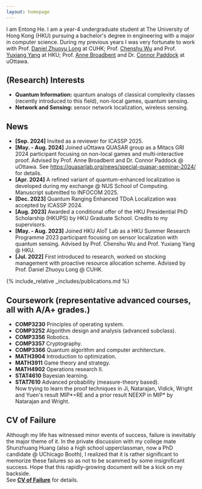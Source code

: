 ```yaml
---
layout: homepage
---
```


I am Entong He. I am a year-4 undergraduate student at The University of Hong Kong (HKU) pursuing a bachelor's degree in engineering with a major in computer science. During my previous years I was very fortunate to work with Prof. [Daniel Zhuoyu Long](https://www1.se.cuhk.edu.hk/~zylong/) at CUHK; Prof. [Chenshu Wu](https://cswu.me/) and Prof. [Yuxiang Yang](https://yangyx09.github.io/) at HKU; Prof. [Anne Broadbent](https://mysite.science.uottawa.ca/abroadbe/) and Dr. [Connor Paddock](https://www.connorpaddock.page/) at uOttawa.

## (Research) Interests

- **Quantum Information:** quantum analogs of classical complexity classes (recently introduced to this field), non-local games, quantum sensing.
- **Network and Sensing:** sensor network localization, wireless sensing.

## News
- **[Sep. 2024]** Invited as a reviewer for ICASSP 2025.
- **[May. - Aug. 2024]** Joined uOttawa QUASAR group as a Mitacs GRI 2024 participant focusing on non-local games and multi-interactive proof. Advised by Prof. Anne Broadbent and Dr. Connor Paddock @ uOttawa. See https://quasarlab.org/news/special-quasar-seminar-2024/ for details.
- **[Apr. 2024]** A refined variant of quantum-enhanced localization is developed during my exchange @ NUS School of Computing. Manuscript submitted to INFOCOM 2025.
- **[Dec. 2023]** Quantum Ranging Enhanced TDoA Localization was accepted by ICASSP 2024.
- **[Aug. 2023]** Awarded a conditional offer of the HKU Presidential PhD Scholarship (HKUPS) by HKU Graduate School. Credits to my supervisors.
- **[May. - Aug. 2023]** Joined HKU AIoT Lab as a HKU Summer Research Programme 2023 participant focusing on sensor localization with quantum sensing. Advised by Prof. Chenshu Wu and Prof. Yuxiang Yang @ HKU.
- **[Jul. 2022]** First introduced to research, worked on stocking management with proactive resource allocation scheme. Advised by Prof. Daniel Zhuoyu Long @ CUHK.

{% include_relative _includes/publications.md %}

## Coursework (representative advanced courses, all with A/A+ grades.)
- **COMP3230** Principles of operating system.
- **COMP3252** Algorithm design and analysis (advanced subclass).
- **COMP3356** Robotics.
- **COMP3357** Cryptography.
- **COMP3366** Quantum algorithm and computer architercture.
- **MATH3904** Introduction to optimization.
- **MATH3911** Game theory and strategy.
- **MATH4902** Operations research II.
- **STAT4610** Bayesian learning.
- **STAT7610** Advanced probability (measure-theory based). \
Now trying to learn the proof techniques in Ji, Natarajan, Vidick, Wright and Yuen's result MIP\*=RE and a prior result NEEXP in MIP\* by Natarajan and Wright.

## CV of Failure 
Although my life has witnessed minor events of success, failure is inevitably the major theme of it. In the private discussion with my college mate Shunzhuang Huang (also a high school upperclassman, now a PhD candidate @ UChicago Booth), I realized that it is rather significant to memorize these failures so as not to be scammed by some insignificant success. Hope that this rapidly-growing document will be a kick on my backside. \
See **[CV of Failure](assets/files/Failure_CV.pdf)** for details.